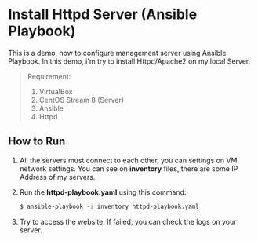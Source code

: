 # Install Httpd Server (Ansible Playbook)

This is a demo, how to configure management server using Ansible Playbook. In this demo, i'm try to install Httpd/Apache2 on my local Server.

> Requirement:
>
> 1. VirtualBox 
> 2. CentOS Stream 8 (Server)
> 3. Ansible
> 4. Httpd

## How to Run 
1. All the servers must connect to each other, you can settings on VM network settings. You can see on **inventory** files, there are some IP Address of my servers.

2. Run the **httpd-playbook.yaml** using this command:
   ```bash
   $ ansible-playbook -i inventory httpd-playbook.yaml

3. Try to access the website. If failed, you can check the logs on your server. 
